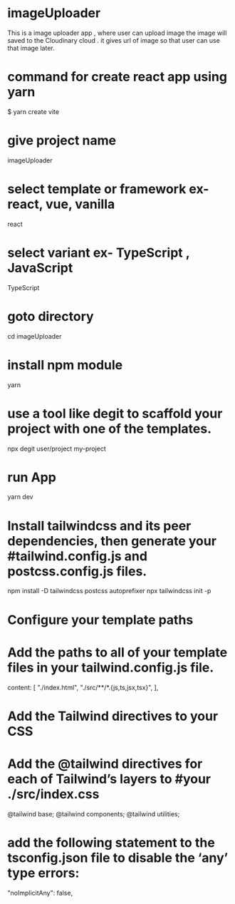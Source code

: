 # imageUploader
This is a image uploader app , where user can upload image the image will saved to the Cloudinary cloud . 
it gives url of image so that user can use that image later.




# command for create react app using yarn
$ yarn create vite

# give project name
imageUploader

# select template or framework ex- react, vue, vanilla 
react

# select variant ex- TypeScript , JavaScript
TypeScript

# goto directory
cd imageUploader

# install npm module  
yarn

# use a tool like degit to scaffold your project with one of the templates.
npx degit user/project my-project

# run App
yarn dev

# Install tailwindcss and its peer dependencies, then generate your #tailwind.config.js and postcss.config.js files.
npm install -D tailwindcss postcss autoprefixer
npx tailwindcss init -p


# Configure your template paths
# Add the paths to all of your template files in your tailwind.config.js file.

content: [
    "./index.html",
    "./src/**/*.{js,ts,jsx,tsx}",
  ],

# Add the Tailwind directives to your CSS
# Add the @tailwind directives for each of Tailwind’s layers to #your ./src/index.css

@tailwind base;
@tailwind components;
@tailwind utilities;

# add the following statement to the tsconfig.json file to disable the ‘any’ type errors:
"noImplicitAny": false,



